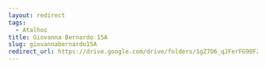 ```yaml
---
layout: redirect
tags:
  - Atalhos
title: Giovanna Bernardo 15A
slug: giovannabernardo15A
redirect_url: https://drive.google.com/drive/folders/1gZ7O6_qJFerFG90FZzWVuKiUJGuerqCD?usp=drive_link
---
```

